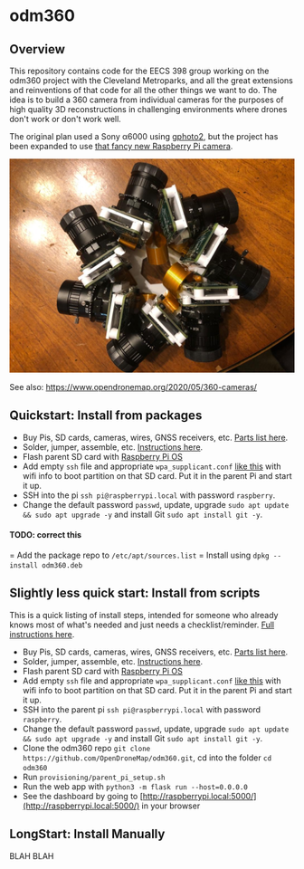 # odm360

## Overview

This repository contains code for the EECS 398 group working on the odm360 project with the Cleveland Metroparks, and all the great extensions and reinventions of that code for all the other things we want to do. The idea is to build a 360 camera from individual cameras for the purposes of high quality 3D reconstructions in challenging environments where drones don't work or don't work well.

The original plan used a Sony α6000 using [gphoto2](http://gphoto.org/), but the project has been expanded to use [that fancy new Raspberry Pi camera](https://www.raspberrypi.org/products/raspberry-pi-high-quality-camera/).

![](images/rpi7_live.JPG)

See also: https://www.opendronemap.org/2020/05/360-cameras/

## Quickstart: Install from packages

- Buy Pis, SD cards, cameras, wires, GNSS receivers, etc. [Parts list here](provisioning/setup_pi.md).
- Solder, jumper, assemble, etc. [Instructions here](provisioning/setup_pi.md).
- Flash parent SD card with [Raspberry Pi OS](https://www.raspberrypi.org/downloads/raspberry-pi-os/)
- Add empty ```ssh``` file and appropriate ```wpa_supplicant.conf``` [like this](https://www.raspberrypi.org/documentation/configuration/wireless/headless.md) with wifi info to boot partition on that SD card. Put it in the parent Pi and start it up.
- SSH into the pi ```ssh pi@raspberrypi.local``` with password ```raspberry```.
- Change the default password ```passwd```, update, upgrade ```sudo apt update && sudo apt upgrade -y``` and install Git ```sudo apt install git -y```.

#### TODO: correct this
= Add the package repo to ```/etc/apt/sources.list```
= Install using ```dpkg --install odm360.deb```

## Slightly less quick start: Install from scripts

This is a quick listing of install steps, intended for someone who already knows most of what's needed and just needs a checklist/reminder. [Full instructions here](provisioning/setup_pi.md).

- Buy Pis, SD cards, cameras, wires, GNSS receivers, etc. [Parts list here](provisioning/setup_pi.md).
- Solder, jumper, assemble, etc. [Instructions here](provisioning/setup_pi.md).
- Flash parent SD card with [Raspberry Pi OS](https://www.raspberrypi.org/downloads/raspberry-pi-os/)
- Add empty ```ssh``` file and appropriate ```wpa_supplicant.conf``` [like this](https://www.raspberrypi.org/documentation/configuration/wireless/headless.md) with wifi info to boot partition on that SD card. Put it in the parent Pi and start it up.
- SSH into the parent pi ```ssh pi@raspberrypi.local``` with password ```raspberry```.
- Change the default password ```passwd```, update, upgrade ```sudo apt update && sudo apt upgrade -y``` and install Git ```sudo apt install git -y```.
- Clone the odm360 repo ```git clone https://github.com/OpenDroneMap/odm360.git```, cd into the folder ```cd odm360```
- Run ```provisioning/parent_pi_setup.sh```
- Run the web app with ```python3 -m flask run --host=0.0.0.0```
- See the dashboard by going to [http://raspberrypi.local:5000/](http://raspberrypi.local:5000/) in your browser

## LongStart: Install Manually

BLAH BLAH

